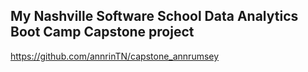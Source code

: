 
## My Nashville Software School Data Analytics Boot Camp Capstone project  

https://github.com/annrinTN/capstone_annrumsey
